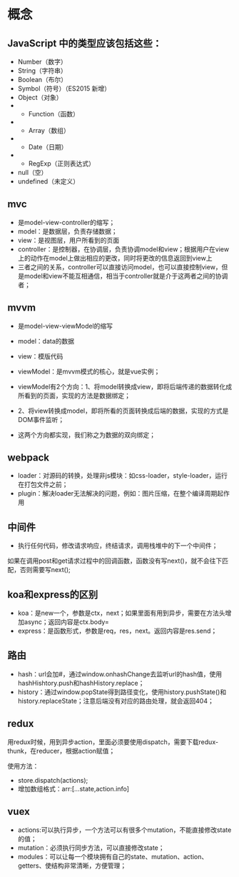 # 概念

## JavaScript 中的类型应该包括这些：
- Number（数字）
- String（字符串）
- Boolean（布尔）
- Symbol（符号）（ES2015 新增）
- Object（对象）
- - Function（函数）
- - Array（数组）
- - Date（日期）
- - RegExp（正则表达式）
- null（空）
- undefined（未定义）

## mvc
- 是model-view-controller的缩写；
- model：是数据层，负责存储数据；
- view：是视图层，用户所看到的页面
- controller：是控制器，在协调层，负责协调model和view；根据用户在view上的动作在model上做出相应的更改，同时将更改的信息返回到view上
- 三者之间的关系，controller可以直接访问model，也可以直接控制view，但是model和view不能互相通信，相当于controller就是介于这两者之间的协调者；

## mvvm
- 是model-view-viewModel的缩写
- model：data的数据
- view：模版代码
- viewModel：是mvvm模式的核心，就是vue实例；
  
- viewModel有2个方向：1、将model转换成view，即将后端传递的数据转化成所看到的页面，实现的方法是数据绑定；
- 2、将view转换成model，即将所看的页面转换成后端的数据，实现的方式是DOM事件监听；
- 这两个方向都实现，我们称之为数据的双向绑定；

## webpack
- loader：对源码的转换，处理非js模块：如css-loader，style-loader，运行在打包文件之前；
- plugin：解决loader无法解决的问题，例如：图片压缩，在整个编译周期起作用

## 中间件
- 执行任何代码，修改请求响应，终结请求，调用栈堆中的下一个中间件；

如果在调用post和get请求过程中的回调函数，函数没有写next()，就不会往下匹配，否则需要写next();

## koa和express的区别
- koa：是new一个，参数是ctx，next；如果里面有用到异步，需要在方法头增加async；返回内容是ctx.body=
- express：是函数形式，参数是req，res，next。返回内容是res.send；

## 路由
- hash：url会加#，通过window.onhashChange去监听url的hash值，使用hashHishtory.push和hashHistory.replace；
- history：通过window.popState得到路径变化，使用history.pushState()和history.replaceState；注意后端没有对应的路由处理，就会返回404；

## redux
用redux时候，用到异步action，里面必须要使用dispatch，需要下载redux-thunk，在reducer，根据action赋值；

使用方法：
- store.dispatch(actions);
- 增加数组格式：arr:[...state,action.info]

## vuex
- actions:可以执行异步，一个方法可以有很多个mutation，不能直接修改state的值；
- mutation：必须执行同步方法，可以直接修改state；
- modules：可以让每一个模块拥有自己的state、mutation、action、getters、使结构非常清晰，方便管理；
